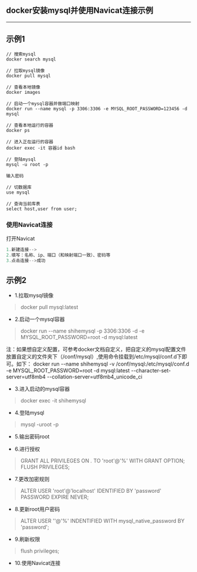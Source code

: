 ## docker安装mysql并使用Navicat连接示例

---

## 示例1

```
// 搜索mysql
docker search mysql

// 拉取mysql镜像
docker pull mysql

// 查看本地镜像
docker images

// 启动一个mysql容器并做端口映射
docker run --name mysql -p 3306:3306 -e MYSQL_ROOT_PASSWORD=123456 -d mysql

// 查看本地运行的容器
docker ps

// 进入正在运行的容器
docker exec -it 容器id bash

// 登陆mysql
mysql -u root -p 

输入密码

// 切数据库
use mysql 

// 查询当前库表
select host,user from user;

```
### 使用Navicat连接

打开Navicat  
```java
1.新建连接-->
2.填写：名称、ip、端口（和映射端口一致）、密码等
3.点击连接-->成功
```

## 示例2

- 1.拉取mysql镜像
> docker pull mysql:latest

- 2.启动一个mysql容器
> docker run --name shihemysql -p 3306:3306 -d -e MYSQL_ROOT_PASSWORD=root -d mysql:latest

注：如果想自定义配置，可参考docker文档自定义，把自定义的mysql配置文件放置自定义的文件夹下（/conf/mysql）,使用命令挂载到/etc/mysql/conf.d下即可。如下：
docker run --name shihemysql -v /conf/mysql:/etc/mysql/conf.d -e MYSQL_ROOT_PASSWORD=root -d mysql:latest --character-set-server=utf8mb4 --collation-server=utf8mb4_unicode_ci

- 3.进入启动的mysql容器
> docker exec -it shihemysql

- 4.登陆mysql
> mysql -uroot -p

- 5.输出密码root

- 6.进行授权
> GRANT ALL PRIVILEGES ON *.*  TO 'root'@'%' WITH GRANT OPTION;
> FLUSH PRIVILEGES;

- 7.更改加密规则
> ALTER USER 'root'@'localhost' IDENTIFIED BY 'password' PASSWORD EXPIRE NEVER;

- 8.更新root用户密码
> ALTER USER ''@'%' INDENTIFIED WITH mysql_native_password BY 'password';

- 9.刷新权限
> flush privileges;

- 10.使用Navicat连接
